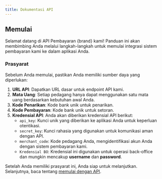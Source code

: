 ```yaml
---
title: Dokumentasi API
---
```


## Memulai

Selamat datang di API Pembayaran {brand} kami! Panduan ini akan membimbing Anda melalui langkah-langkah untuk memulai integrasi sistem pembayaran kami ke dalam aplikasi Anda.

### Prasyarat

Sebelum Anda memulai, pastikan Anda memiliki sumber daya yang diperlukan:

1. **URL API**: Dapatkan URL dasar untuk endpoint API kami.
2. **Mata Uang**: Setiap pedagang hanya dapat menggunakan satu mata uang berdasarkan kebutuhan awal Anda.
3. **Kode Penarikan**: Kode bank unik untuk penarikan.
4. **Kode Pembayaran**: Kode bank unik untuk setoran.
5. **Kredensial API**: Anda akan diberikan kredensial API berikut:
   - `api_key`: Kunci unik yang diberikan ke aplikasi Anda untuk keperluan otentikasi.
   - `secret_key`: Kunci rahasia yang digunakan untuk komunikasi aman dengan API.
   - `merchant_code`: Kode pedagang Anda, mengidentifikasi akun Anda dengan sistem pembayaran kami.
   - `Kredensial BO`: Kredensial ini digunakan untuk operasi back-office dan mungkin mencakup **username** dan **password**.

Setelah Anda memiliki prasyarat ini, Anda siap untuk melanjutkan. Selanjutnya, baca tentang [memulai dengan API](/api/get-started).

<x-resources />
